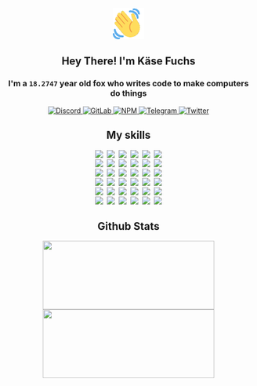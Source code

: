 <div><p align=center><img src=./resources/images/wave.gif width=64px height=64px></p><h2 align=center>Hey There! I'm Käse Fuchs</h2><h3 align=center>I'm a <code>18.2747</code> year old fox who writes code to make computers do things</h3><p align=center><a href=https://discord.com/users/507526681125322772><img alt=Discord src="https://img.shields.io/badge/Discord-5865F2?logo=discord&logoColor=white&style=flat-square#87c96740427197c38b0de4bd6812813b"> </a><a href=https://gitlab.com/kasefuchs><img alt=GitLab src="https://img.shields.io/badge/GitLab-330F63?logo=gitlab&logoColor=white&style=flat-square#87c96740427197c38b0de4bd6812813b"> </a><a href=https://npmjs.com/~kasefuchs><img alt=NPM src="https://img.shields.io/badge/NPM-CB3837?logo=npm&logoColor=white&style=flat-square#87c96740427197c38b0de4bd6812813b"> </a><a href=https://t.me/kasefuchs><img alt=Telegram src="https://img.shields.io/badge/Telegram-2CA5E0?logo=telegram&logoColor=white&style=flat-square#87c96740427197c38b0de4bd6812813b"> </a><a href=https://twitter.com/kasefuchs><img alt=Twitter src="https://img.shields.io/badge/Twitter-1DA1F2?logo=twitter&logoColor=white&style=flat-square#87c96740427197c38b0de4bd6812813b"></a></p><h2 align=center>My skills</h2><p align=center><a href=https://aws.amazon.com/ ><picture><source srcset="https://skillicons.dev/icons?i=aws&theme=dark#87c96740427197c38b0de4bd6812813b" media="(prefers-color-scheme: dark)"><source srcset="https://skillicons.dev/icons?i=aws&theme=light#87c96740427197c38b0de4bd6812813b" media="(prefers-color-scheme: light), (prefers-color-scheme: no-preference)"><img src="https://skillicons.dev/icons?i=aws&theme=light#87c96740427197c38b0de4bd6812813b"></picture></a>&nbsp;&nbsp;<a href=https://en.wikipedia.org/wiki/Bash_(Unix_shell)><picture><source srcset="https://skillicons.dev/icons?i=bash&theme=dark#87c96740427197c38b0de4bd6812813b" media="(prefers-color-scheme: dark)"><source srcset="https://skillicons.dev/icons?i=bash&theme=light#87c96740427197c38b0de4bd6812813b" media="(prefers-color-scheme: light), (prefers-color-scheme: no-preference)"><img src="https://skillicons.dev/icons?i=bash&theme=light#87c96740427197c38b0de4bd6812813b"></picture></a>&nbsp;&nbsp;<a href=https://discord.com/developers/docs><picture><source srcset="https://skillicons.dev/icons?i=bots&theme=dark#87c96740427197c38b0de4bd6812813b" media="(prefers-color-scheme: dark)"><source srcset="https://skillicons.dev/icons?i=bots&theme=light#87c96740427197c38b0de4bd6812813b" media="(prefers-color-scheme: light), (prefers-color-scheme: no-preference)"><img src="https://skillicons.dev/icons?i=bots&theme=light#87c96740427197c38b0de4bd6812813b"></picture></a>&nbsp;&nbsp;<a href=https://www.cloudflare.com/ ><picture><source srcset="https://skillicons.dev/icons?i=cloudflare&theme=dark#87c96740427197c38b0de4bd6812813b" media="(prefers-color-scheme: dark)"><source srcset="https://skillicons.dev/icons?i=cloudflare&theme=light#87c96740427197c38b0de4bd6812813b" media="(prefers-color-scheme: light), (prefers-color-scheme: no-preference)"><img src="https://skillicons.dev/icons?i=cloudflare&theme=light#87c96740427197c38b0de4bd6812813b"></picture></a>&nbsp;&nbsp;<a href=https://en.wikipedia.org/wiki/CSS><picture><source srcset="https://skillicons.dev/icons?i=css&theme=dark#87c96740427197c38b0de4bd6812813b" media="(prefers-color-scheme: dark)"><source srcset="https://skillicons.dev/icons?i=css&theme=light#87c96740427197c38b0de4bd6812813b" media="(prefers-color-scheme: light), (prefers-color-scheme: no-preference)"><img src="https://skillicons.dev/icons?i=css&theme=light#87c96740427197c38b0de4bd6812813b"></picture></a>&nbsp;&nbsp;<a href=https://www.docker.com/ ><picture><source srcset="https://skillicons.dev/icons?i=docker&theme=dark#87c96740427197c38b0de4bd6812813b" media="(prefers-color-scheme: dark)"><source srcset="https://skillicons.dev/icons?i=docker&theme=light#87c96740427197c38b0de4bd6812813b" media="(prefers-color-scheme: light), (prefers-color-scheme: no-preference)"><img src="https://skillicons.dev/icons?i=docker&theme=light#87c96740427197c38b0de4bd6812813b"></picture></a><br><a href=https://www.electronjs.org/ ><picture><source srcset="https://skillicons.dev/icons?i=electron&theme=dark#87c96740427197c38b0de4bd6812813b" media="(prefers-color-scheme: dark)"><source srcset="https://skillicons.dev/icons?i=electron&theme=light#87c96740427197c38b0de4bd6812813b" media="(prefers-color-scheme: light), (prefers-color-scheme: no-preference)"><img src="https://skillicons.dev/icons?i=electron&theme=light#87c96740427197c38b0de4bd6812813b"></picture></a>&nbsp;&nbsp;<a href=https://expressjs.com/ ><picture><source srcset="https://skillicons.dev/icons?i=express&theme=dark#87c96740427197c38b0de4bd6812813b" media="(prefers-color-scheme: dark)"><source srcset="https://skillicons.dev/icons?i=express&theme=light#87c96740427197c38b0de4bd6812813b" media="(prefers-color-scheme: light), (prefers-color-scheme: no-preference)"><img src="https://skillicons.dev/icons?i=express&theme=light#87c96740427197c38b0de4bd6812813b"></picture></a>&nbsp;&nbsp;<a href=https://www.figma.com/ ><picture><source srcset="https://skillicons.dev/icons?i=figma&theme=dark#87c96740427197c38b0de4bd6812813b" media="(prefers-color-scheme: dark)"><source srcset="https://skillicons.dev/icons?i=figma&theme=light#87c96740427197c38b0de4bd6812813b" media="(prefers-color-scheme: light), (prefers-color-scheme: no-preference)"><img src="https://skillicons.dev/icons?i=figma&theme=light#87c96740427197c38b0de4bd6812813b"></picture></a>&nbsp;&nbsp;<a href=https://firebase.google.com/ ><picture><source srcset="https://skillicons.dev/icons?i=firebase&theme=dark#87c96740427197c38b0de4bd6812813b" media="(prefers-color-scheme: dark)"><source srcset="https://skillicons.dev/icons?i=firebase&theme=light#87c96740427197c38b0de4bd6812813b" media="(prefers-color-scheme: light), (prefers-color-scheme: no-preference)"><img src="https://skillicons.dev/icons?i=firebase&theme=light#87c96740427197c38b0de4bd6812813b"></picture></a>&nbsp;&nbsp;<a href=https://flask.palletsprojects.com/ ><picture><source srcset="https://skillicons.dev/icons?i=flask&theme=dark#87c96740427197c38b0de4bd6812813b" media="(prefers-color-scheme: dark)"><source srcset="https://skillicons.dev/icons?i=flask&theme=light#87c96740427197c38b0de4bd6812813b" media="(prefers-color-scheme: light), (prefers-color-scheme: no-preference)"><img src="https://skillicons.dev/icons?i=flask&theme=light#87c96740427197c38b0de4bd6812813b"></picture></a>&nbsp;&nbsp;<a href=https://cloud.google.com/ ><picture><source srcset="https://skillicons.dev/icons?i=gcp&theme=dark#87c96740427197c38b0de4bd6812813b" media="(prefers-color-scheme: dark)"><source srcset="https://skillicons.dev/icons?i=gcp&theme=light#87c96740427197c38b0de4bd6812813b" media="(prefers-color-scheme: light), (prefers-color-scheme: no-preference)"><img src="https://skillicons.dev/icons?i=gcp&theme=light#87c96740427197c38b0de4bd6812813b"></picture></a><br><a href=https://git-scm.com/ ><picture><source srcset="https://skillicons.dev/icons?i=git&theme=dark#87c96740427197c38b0de4bd6812813b" media="(prefers-color-scheme: dark)"><source srcset="https://skillicons.dev/icons?i=git&theme=light#87c96740427197c38b0de4bd6812813b" media="(prefers-color-scheme: light), (prefers-color-scheme: no-preference)"><img src="https://skillicons.dev/icons?i=git&theme=light#87c96740427197c38b0de4bd6812813b"></picture></a>&nbsp;&nbsp;<a href=https://github.com/ ><picture><source srcset="https://skillicons.dev/icons?i=github&theme=dark#87c96740427197c38b0de4bd6812813b" media="(prefers-color-scheme: dark)"><source srcset="https://skillicons.dev/icons?i=github&theme=light#87c96740427197c38b0de4bd6812813b" media="(prefers-color-scheme: light), (prefers-color-scheme: no-preference)"><img src="https://skillicons.dev/icons?i=github&theme=light#87c96740427197c38b0de4bd6812813b"></picture></a>&nbsp;&nbsp;<a href=https://gitlab.com/ ><picture><source srcset="https://skillicons.dev/icons?i=gitlab&theme=dark#87c96740427197c38b0de4bd6812813b" media="(prefers-color-scheme: dark)"><source srcset="https://skillicons.dev/icons?i=gitlab&theme=light#87c96740427197c38b0de4bd6812813b" media="(prefers-color-scheme: light), (prefers-color-scheme: no-preference)"><img src="https://skillicons.dev/icons?i=gitlab&theme=light#87c96740427197c38b0de4bd6812813b"></picture></a>&nbsp;&nbsp;<a href=https://www.heroku.com/ ><picture><source srcset="https://skillicons.dev/icons?i=heroku&theme=dark#87c96740427197c38b0de4bd6812813b" media="(prefers-color-scheme: dark)"><source srcset="https://skillicons.dev/icons?i=heroku&theme=light#87c96740427197c38b0de4bd6812813b" media="(prefers-color-scheme: light), (prefers-color-scheme: no-preference)"><img src="https://skillicons.dev/icons?i=heroku&theme=light#87c96740427197c38b0de4bd6812813b"></picture></a>&nbsp;&nbsp;<a href=https://en.wikipedia.org/wiki/HTML><picture><source srcset="https://skillicons.dev/icons?i=html&theme=dark#87c96740427197c38b0de4bd6812813b" media="(prefers-color-scheme: dark)"><source srcset="https://skillicons.dev/icons?i=html&theme=light#87c96740427197c38b0de4bd6812813b" media="(prefers-color-scheme: light), (prefers-color-scheme: no-preference)"><img src="https://skillicons.dev/icons?i=html&theme=light#87c96740427197c38b0de4bd6812813b"></picture></a>&nbsp;&nbsp;<a href=https://en.wikipedia.org/wiki/JavaScript><picture><source srcset="https://skillicons.dev/icons?i=js&theme=dark#87c96740427197c38b0de4bd6812813b" media="(prefers-color-scheme: dark)"><source srcset="https://skillicons.dev/icons?i=js&theme=light#87c96740427197c38b0de4bd6812813b" media="(prefers-color-scheme: light), (prefers-color-scheme: no-preference)"><img src="https://skillicons.dev/icons?i=js&theme=light#87c96740427197c38b0de4bd6812813b"></picture></a><br><a href=https://en.wikipedia.org/wiki/Linux><picture><source srcset="https://skillicons.dev/icons?i=linux&theme=dark#87c96740427197c38b0de4bd6812813b" media="(prefers-color-scheme: dark)"><source srcset="https://skillicons.dev/icons?i=linux&theme=light#87c96740427197c38b0de4bd6812813b" media="(prefers-color-scheme: light), (prefers-color-scheme: no-preference)"><img src="https://skillicons.dev/icons?i=linux&theme=light#87c96740427197c38b0de4bd6812813b"></picture></a>&nbsp;&nbsp;<a href=https://mui.com/ ><picture><source srcset="https://skillicons.dev/icons?i=materialui&theme=dark#87c96740427197c38b0de4bd6812813b" media="(prefers-color-scheme: dark)"><source srcset="https://skillicons.dev/icons?i=materialui&theme=light#87c96740427197c38b0de4bd6812813b" media="(prefers-color-scheme: light), (prefers-color-scheme: no-preference)"><img src="https://skillicons.dev/icons?i=materialui&theme=light#87c96740427197c38b0de4bd6812813b"></picture></a>&nbsp;&nbsp;<a href=https://en.wikipedia.org/wiki/Markdown><picture><source srcset="https://skillicons.dev/icons?i=md&theme=dark#87c96740427197c38b0de4bd6812813b" media="(prefers-color-scheme: dark)"><source srcset="https://skillicons.dev/icons?i=md&theme=light#87c96740427197c38b0de4bd6812813b" media="(prefers-color-scheme: light), (prefers-color-scheme: no-preference)"><img src="https://skillicons.dev/icons?i=md&theme=light#87c96740427197c38b0de4bd6812813b"></picture></a>&nbsp;&nbsp;<a href=https://www.mongodb.com/ ><picture><source srcset="https://skillicons.dev/icons?i=mongodb&theme=dark#87c96740427197c38b0de4bd6812813b" media="(prefers-color-scheme: dark)"><source srcset="https://skillicons.dev/icons?i=mongodb&theme=light#87c96740427197c38b0de4bd6812813b" media="(prefers-color-scheme: light), (prefers-color-scheme: no-preference)"><img src="https://skillicons.dev/icons?i=mongodb&theme=light#87c96740427197c38b0de4bd6812813b"></picture></a>&nbsp;&nbsp;<a href=https://www.mysql.com/ ><picture><source srcset="https://skillicons.dev/icons?i=mysql&theme=dark#87c96740427197c38b0de4bd6812813b" media="(prefers-color-scheme: dark)"><source srcset="https://skillicons.dev/icons?i=mysql&theme=light#87c96740427197c38b0de4bd6812813b" media="(prefers-color-scheme: light), (prefers-color-scheme: no-preference)"><img src="https://skillicons.dev/icons?i=mysql&theme=light#87c96740427197c38b0de4bd6812813b"></picture></a>&nbsp;&nbsp;<a href=https://nextjs.org/ ><picture><source srcset="https://skillicons.dev/icons?i=nextjs&theme=dark#87c96740427197c38b0de4bd6812813b" media="(prefers-color-scheme: dark)"><source srcset="https://skillicons.dev/icons?i=nextjs&theme=light#87c96740427197c38b0de4bd6812813b" media="(prefers-color-scheme: light), (prefers-color-scheme: no-preference)"><img src="https://skillicons.dev/icons?i=nextjs&theme=light#87c96740427197c38b0de4bd6812813b"></picture></a><br><a href=https://nodejs.org/en/ ><picture><source srcset="https://skillicons.dev/icons?i=nodejs&theme=dark#87c96740427197c38b0de4bd6812813b" media="(prefers-color-scheme: dark)"><source srcset="https://skillicons.dev/icons?i=nodejs&theme=light#87c96740427197c38b0de4bd6812813b" media="(prefers-color-scheme: light), (prefers-color-scheme: no-preference)"><img src="https://skillicons.dev/icons?i=nodejs&theme=light#87c96740427197c38b0de4bd6812813b"></picture></a>&nbsp;&nbsp;<a href=https://www.postgresql.org/ ><picture><source srcset="https://skillicons.dev/icons?i=postgres&theme=dark#87c96740427197c38b0de4bd6812813b" media="(prefers-color-scheme: dark)"><source srcset="https://skillicons.dev/icons?i=postgres&theme=light#87c96740427197c38b0de4bd6812813b" media="(prefers-color-scheme: light), (prefers-color-scheme: no-preference)"><img src="https://skillicons.dev/icons?i=postgres&theme=light#87c96740427197c38b0de4bd6812813b"></picture></a>&nbsp;&nbsp;<a href=https://learn.microsoft.com/en-us/powershell/ ><picture><source srcset="https://skillicons.dev/icons?i=powershell&theme=dark#87c96740427197c38b0de4bd6812813b" media="(prefers-color-scheme: dark)"><source srcset="https://skillicons.dev/icons?i=powershell&theme=light#87c96740427197c38b0de4bd6812813b" media="(prefers-color-scheme: light), (prefers-color-scheme: no-preference)"><img src="https://skillicons.dev/icons?i=powershell&theme=light#87c96740427197c38b0de4bd6812813b"></picture></a>&nbsp;&nbsp;<a href=https://www.python.org/ ><picture><source srcset="https://skillicons.dev/icons?i=py&theme=dark#87c96740427197c38b0de4bd6812813b" media="(prefers-color-scheme: dark)"><source srcset="https://skillicons.dev/icons?i=py&theme=light#87c96740427197c38b0de4bd6812813b" media="(prefers-color-scheme: light), (prefers-color-scheme: no-preference)"><img src="https://skillicons.dev/icons?i=py&theme=light#87c96740427197c38b0de4bd6812813b"></picture></a>&nbsp;&nbsp;<a href=https://www.raspberrypi.org/ ><picture><source srcset="https://skillicons.dev/icons?i=raspberrypi&theme=dark#87c96740427197c38b0de4bd6812813b" media="(prefers-color-scheme: dark)"><source srcset="https://skillicons.dev/icons?i=raspberrypi&theme=light#87c96740427197c38b0de4bd6812813b" media="(prefers-color-scheme: light), (prefers-color-scheme: no-preference)"><img src="https://skillicons.dev/icons?i=raspberrypi&theme=light#87c96740427197c38b0de4bd6812813b"></picture></a>&nbsp;&nbsp;<a href=https://reactjs.org/ ><picture><source srcset="https://skillicons.dev/icons?i=react&theme=dark#87c96740427197c38b0de4bd6812813b" media="(prefers-color-scheme: dark)"><source srcset="https://skillicons.dev/icons?i=react&theme=light#87c96740427197c38b0de4bd6812813b" media="(prefers-color-scheme: light), (prefers-color-scheme: no-preference)"><img src="https://skillicons.dev/icons?i=react&theme=light#87c96740427197c38b0de4bd6812813b"></picture></a><br><a href=https://redux.js.org/ ><picture><source srcset="https://skillicons.dev/icons?i=redux&theme=dark#87c96740427197c38b0de4bd6812813b" media="(prefers-color-scheme: dark)"><source srcset="https://skillicons.dev/icons?i=redux&theme=light#87c96740427197c38b0de4bd6812813b" media="(prefers-color-scheme: light), (prefers-color-scheme: no-preference)"><img src="https://skillicons.dev/icons?i=redux&theme=light#87c96740427197c38b0de4bd6812813b"></picture></a>&nbsp;&nbsp;<a href=https://en.wikipedia.org/wiki/Regular_expression><picture><source srcset="https://skillicons.dev/icons?i=regex&theme=dark#87c96740427197c38b0de4bd6812813b" media="(prefers-color-scheme: dark)"><source srcset="https://skillicons.dev/icons?i=regex&theme=light#87c96740427197c38b0de4bd6812813b" media="(prefers-color-scheme: light), (prefers-color-scheme: no-preference)"><img src="https://skillicons.dev/icons?i=regex&theme=light#87c96740427197c38b0de4bd6812813b"></picture></a>&nbsp;&nbsp;<a href=https://en.wikipedia.org/wiki/Sass_(stylesheet_language)><picture><source srcset="https://skillicons.dev/icons?i=sass&theme=dark#87c96740427197c38b0de4bd6812813b" media="(prefers-color-scheme: dark)"><source srcset="https://skillicons.dev/icons?i=sass&theme=light#87c96740427197c38b0de4bd6812813b" media="(prefers-color-scheme: light), (prefers-color-scheme: no-preference)"><img src="https://skillicons.dev/icons?i=sass&theme=light#87c96740427197c38b0de4bd6812813b"></picture></a>&nbsp;&nbsp;<a href=https://www.typescriptlang.org/ ><picture><source srcset="https://skillicons.dev/icons?i=ts&theme=dark#87c96740427197c38b0de4bd6812813b" media="(prefers-color-scheme: dark)"><source srcset="https://skillicons.dev/icons?i=ts&theme=light#87c96740427197c38b0de4bd6812813b" media="(prefers-color-scheme: light), (prefers-color-scheme: no-preference)"><img src="https://skillicons.dev/icons?i=ts&theme=light#87c96740427197c38b0de4bd6812813b"></picture></a>&nbsp;&nbsp;<a href=https://unity.com/ ><picture><source srcset="https://skillicons.dev/icons?i=unity&theme=dark#87c96740427197c38b0de4bd6812813b" media="(prefers-color-scheme: dark)"><source srcset="https://skillicons.dev/icons?i=unity&theme=light#87c96740427197c38b0de4bd6812813b" media="(prefers-color-scheme: light), (prefers-color-scheme: no-preference)"><img src="https://skillicons.dev/icons?i=unity&theme=light#87c96740427197c38b0de4bd6812813b"></picture></a>&nbsp;&nbsp;<a href=https://workers.cloudflare.com/ ><picture><source srcset="https://skillicons.dev/icons?i=workers&theme=dark#87c96740427197c38b0de4bd6812813b" media="(prefers-color-scheme: dark)"><source srcset="https://skillicons.dev/icons?i=workers&theme=light#87c96740427197c38b0de4bd6812813b" media="(prefers-color-scheme: light), (prefers-color-scheme: no-preference)"><img src="https://skillicons.dev/icons?i=workers&theme=light#87c96740427197c38b0de4bd6812813b"></picture></a><br></p><h2 align=center>Github Stats</h2><p align=center><picture><source srcset="https://github-readme-stats-kasefuchs.vercel.app/api/?count_private=true&hide_border=true&hide_rank=true&line_height=20&hide_title=true&username=Kasefuchs&theme=dark#87c96740427197c38b0de4bd6812813b" media="(prefers-color-scheme: dark)"><source srcset="https://github-readme-stats-kasefuchs.vercel.app/api/?count_private=true&hide_border=true&hide_rank=true&line_height=20&hide_title=true&username=Kasefuchs&theme=light#87c96740427197c38b0de4bd6812813b" media="(prefers-color-scheme: light), (prefers-color-scheme: no-preference)"><img align=middle width=350 height=140 src="https://github-readme-stats-kasefuchs.vercel.app/api/?count_private=true&hide_border=true&hide_rank=true&line_height=20&hide_title=true&username=Kasefuchs&theme=light#87c96740427197c38b0de4bd6812813b"></picture><picture><source srcset="https://github-readme-stats-kasefuchs.vercel.app/api/top-langs/?count_private=true&hide_border=true&layout=compact&username=Kasefuchs&theme=dark#87c96740427197c38b0de4bd6812813b" media="(prefers-color-scheme: dark)"><source srcset="https://github-readme-stats-kasefuchs.vercel.app/api/top-langs/?count_private=true&hide_border=true&layout=compact&username=Kasefuchs&theme=light#87c96740427197c38b0de4bd6812813b" media="(prefers-color-scheme: light), (prefers-color-scheme: no-preference)"><img align=middle width=350 height=140 src="https://github-readme-stats-kasefuchs.vercel.app/api/top-langs/?count_private=true&hide_border=true&layout=compact&username=Kasefuchs&theme=light#87c96740427197c38b0de4bd6812813b"></picture></p><img src="https://hit.yhype.me/github/profile?user_id=64592097#87c96740427197c38b0de4bd6812813b" alt=""></div>